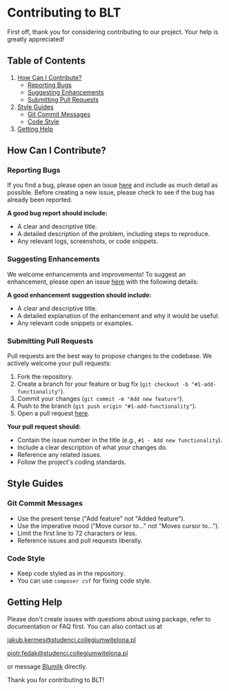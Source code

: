 # Contributing to BLT

First off, thank you for considering contributing to our project. Your help is greatly appreciated!

## Table of Contents

1. [How Can I Contribute?](#how-can-i-contribute)
   - [Reporting Bugs](#reporting-bugs)
   - [Suggesting Enhancements](#suggesting-enhancements)
   - [Submitting Pull Requests](#submitting-pull-requests)
2. [Style Guides](#style-guides)
   - [Git Commit Messages](#git-commit-messages)
   - [Code Style](#code-style)
3. [Getting Help](#getting-help)

## How Can I Contribute?

### Reporting Bugs

If you find a bug, please open an issue [here](https://github.com/blumilksoftware/blt/issues) and include as much detail as possible. Before creating a new issue, please check to see if the bug has already been reported.

**A good bug report should include:**
- A clear and descriptive title.
- A detailed description of the problem, including steps to reproduce.
- Any relevant logs, screenshots, or code snippets.

### Suggesting Enhancements

We welcome enhancements and improvements! To suggest an enhancement, please open an issue [here](https://github.com/blumilksoftware/blt/issues) with the following details:

**A good enhancement suggestion should include:**
- A clear and descriptive title.
- A detailed explanation of the enhancement and why it would be useful.
- Any relevant code snippets or examples.

### Submitting Pull Requests

Pull requests are the best way to propose changes to the codebase. We actively welcome your pull requests:

1. Fork the repository.
2. Create a branch for your feature or bug fix (`git checkout -b "#1-add-functionality"`).
3. Commit your changes (`git commit -m "Add new feature"`).
4. Push to the branch (`git push origin "#1-add-functionality"`).
5. Open a pull request [here](https://github.com/blumilksoftware/blt/pulls).

**Your pull request should:**
- Contain the issue number in the title (e.g., `#1 - Add new functionality`).
- Include a clear description of what your changes do.
- Reference any related issues.
- Follow the project's coding standards.

## Style Guides

### Git Commit Messages

- Use the present tense ("Add feature" not "Added feature").
- Use the imperative mood ("Move cursor to..." not "Moves cursor to...").
- Limit the first line to 72 characters or less.
- Reference issues and pull requests liberally.

### Code Style

- Keep code styled as in the repository. 
- You can use `composer csf` for fixing code style.

## Getting Help

Please don't create issues with questions about using package, refer to documentation or FAQ first.
You can also contact us at

jakub.kermes@studenci.collegiumwitelona.pl

piotr.fedak@studenci.collegiumwitelona.pl

or message [Blumilk](https://www.blumilk.pl/contact) directly.


Thank you for contributing to BLT!